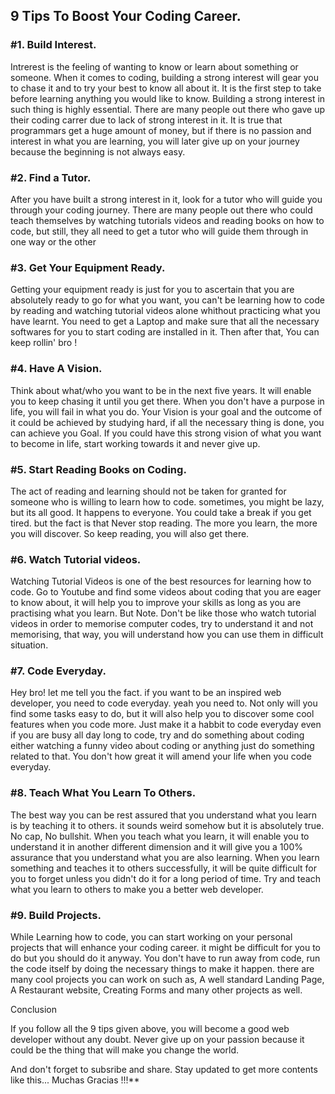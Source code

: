 <h2>9 Tips To Boost Your Coding Career.</h2>
<h3>#1. Build Interest.</h3>
Intrerest is the feeling of wanting to know or learn about something or someone. When it comes to coding, building a strong interest will gear you to chase it and to try your best to know all about it. It is the first step to take before learning anything you would like to know. Building a strong interest in such thing is highly essential. There are many people out there who gave up their coding carrer due to lack of strong interest in it. It is true that programmars get a huge amount of money, but if there is no passion and interest in what you are learning, you will later give up on your journey because the beginning is not always easy.</br>
<h3>#2. Find a Tutor.</h3>
After you have built a strong interest in it, look for a tutor who will guide you through your coding journey. There are many people out there who could teach themselves by watching tutorials videos and reading books on how to code, but still, they all need to get a tutor who will guide them through in one way or the other</br>

<h3>#3. Get Your Equipment Ready.</h3>
Getting your equipment ready is just for you to ascertain that you are absolutely ready to go for what you want, you can't be learning how to code by reading and watching tutorial videos alone whithout practicing what you have learnt. You need to get a Laptop and make sure that all the necessary softwares for you to start coding are installed in it. Then after that, You can keep rollin' bro !</br>

<h3>#4. Have A Vision.</h3>
Think about what/who you want to be in the next five years. It will enable you to keep chasing it until you get there. When you don't have a purpose in life, you will fail in what you do. Your Vision is your goal and the outcome of it could be achieved by studying hard, if all the necessary thing is done, you can achieve you Goal. If you could have this strong vision of what you want to become in life, start working towards it and never give up.</br>

<h3>#5. Start Reading Books on Coding.</h3>
The act of reading and learning should not be taken for granted for someone who is willing to learn how to code. sometimes, you might be lazy, but its all good. It happens to everyone. You could take a break if you get tired. but the fact is that Never stop reading. The more you learn, the more you will discover. So keep reading, you will also get there.</br>

<h3>#6. Watch Tutorial videos.</h3>
Watching Tutorial Videos is one of the best resources for learning how to code. Go to Youtube and find some videos about coding that you are eager to know about, it will help you to improve your skills as long as you are practising what you learn. But Note. Don't be like those who watch tutorial videos in order to memorise computer codes, try to understand it and not memorising, that way, you will understand how you can use them in difficult situation.</br>

<h3>#7. Code Everyday.</h3>
Hey bro! let me tell you the fact. if you want to be an inspired web developer, you need to code everyday. yeah you need to. Not only will you find some tasks easy to do, but it will also help you to discover some cool features when you code more. Just make it a habbit to code everyday even if you are busy all day long to code, try and do something about coding either watching a funny video about coding or anything just do something related to that. You don't how great it will amend your life when you code everyday.</br>

<h3>#8. Teach What You Learn To Others.</h3>
The best way you can be rest assured that you understand what you learn is by teaching it to others. it sounds weird somehow but it is absolutely true. No cap, No bullshit. When you teach what you learn, it will enable you to understand it in another different dimension and it will give you a 100% assurance that you understand what you are also learning. When you learn something and teaches it to others successfully, it will be quite difficult for you to forget unless you didn't do it for a long period of time. Try and teach what you learn to others to make you a better web developer.</br>

<h3>#9. Build Projects.</h3>
While Learning how to code, you can start working on your personal projects that will enhance your coding career. it might be difficult for you to do but you should do it anyway. You don't have to run away from code, run the code itself by doing the necessary things to make it happen. there are many cool projects you can work on such as, A well standard Landing Page, A Restaurant website, Creating Forms and many other projects as well.

Conclusion

If you follow all the 9 tips given above, you will become a good web developer without any doubt. Never give up on your passion because it could be the thing that will make you change the world.

And don't forget to subsribe and share. Stay updated to get more contents like this... Muchas Gracias !!!**
